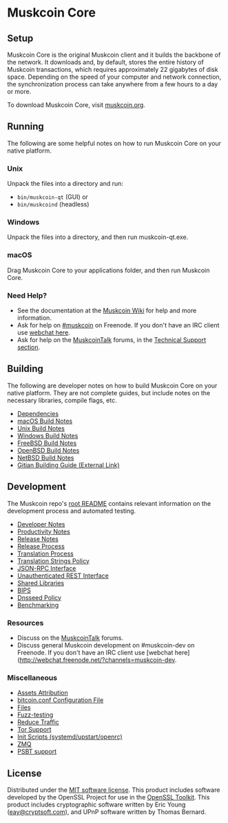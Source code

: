 Muskcoin Core
=============

Setup
---------------------
Muskcoin Core is the original Muskcoin client and it builds the backbone of the network. It downloads and, by default, stores the entire history of Muskcoin transactions, which requires approximately 22 gigabytes of disk space. Depending on the speed of your computer and network connection, the synchronization process can take anywhere from a few hours to a day or more.

To download Muskcoin Core, visit [muskcoin.org](https://muskcoin.org/).

Running
---------------------
The following are some helpful notes on how to run Muskcoin Core on your native platform.

### Unix

Unpack the files into a directory and run:

- `bin/muskcoin-qt` (GUI) or
- `bin/muskcoind` (headless)

### Windows

Unpack the files into a directory, and then run muskcoin-qt.exe.

### macOS

Drag Muskcoin Core to your applications folder, and then run Muskcoin Core.

### Need Help?

* See the documentation at the [Muskcoin Wiki](https://muskcoin.info/)
for help and more information.
* Ask for help on [#muskcoin](http://webchat.freenode.net?channels=muskcoin) on Freenode. If you don't have an IRC client use [webchat here](http://webchat.freenode.net?channels=muskcoin).
* Ask for help on the [MuskcoinTalk](https://muskcointalk.io/) forums, in the [Technical Support section](https://muskcointalk.io/c/technical-support).

Building
---------------------
The following are developer notes on how to build Muskcoin Core on your native platform. They are not complete guides, but include notes on the necessary libraries, compile flags, etc.

- [Dependencies](dependencies.md)
- [macOS Build Notes](build-osx.md)
- [Unix Build Notes](build-unix.md)
- [Windows Build Notes](build-windows.md)
- [FreeBSD Build Notes](build-freebsd.md)
- [OpenBSD Build Notes](build-openbsd.md)
- [NetBSD Build Notes](build-netbsd.md)
- [Gitian Building Guide (External Link)](https://github.com/bitcoin-core/docs/blob/master/gitian-building.md)

Development
---------------------
The Muskcoin repo's [root README](/README.md) contains relevant information on the development process and automated testing.

- [Developer Notes](developer-notes.md)
- [Productivity Notes](productivity.md)
- [Release Notes](release-notes.md)
- [Release Process](release-process.md)
- [Translation Process](translation_process.md)
- [Translation Strings Policy](translation_strings_policy.md)
- [JSON-RPC Interface](JSON-RPC-interface.md)
- [Unauthenticated REST Interface](REST-interface.md)
- [Shared Libraries](shared-libraries.md)
- [BIPS](bips.md)
- [Dnsseed Policy](dnsseed-policy.md)
- [Benchmarking](benchmarking.md)

### Resources
* Discuss on the [MuskcoinTalk](https://muskcointalk.io/) forums.
* Discuss general Muskcoin development on #muskcoin-dev on Freenode. If you don't have an IRC client use [webchat here](http://webchat.freenode.net/?channels=muskcoin-dev.

### Miscellaneous
- [Assets Attribution](assets-attribution.md)
- [bitcoin.conf Configuration File](bitcoin-conf.md)
- [Files](files.md)
- [Fuzz-testing](fuzzing.md)
- [Reduce Traffic](reduce-traffic.md)
- [Tor Support](tor.md)
- [Init Scripts (systemd/upstart/openrc)](init.md)
- [ZMQ](zmq.md)
- [PSBT support](psbt.md)

License
---------------------
Distributed under the [MIT software license](/COPYING).
This product includes software developed by the OpenSSL Project for use in the [OpenSSL Toolkit](https://www.openssl.org/). This product includes
cryptographic software written by Eric Young ([eay@cryptsoft.com](mailto:eay@cryptsoft.com)), and UPnP software written by Thomas Bernard.
